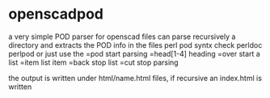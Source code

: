 # openscadpod
a very simple POD parser for openscad files
can parse recursively a directory and extracts the POD info in the files
perl pod syntx check perldoc perlpod 
or just use the 
=pod start parsing
=head[1-4]  heading
=over start a list
=item  list item
=back  stop list
=cut stop parsing

the output is written under html/name.html files, if recursive an index.html is written
